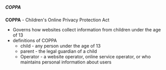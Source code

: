 
##### COPPA
**COPPA** - Children's Online Privacy Protection Act
- Governs how websites collect information from children under the age of 13
- definitions of COPPA
	- child - any person under the age of 13
	- parent - the legal guardian of a child
	- Operator - a website operator, online service operator, or who maintains personal information about users